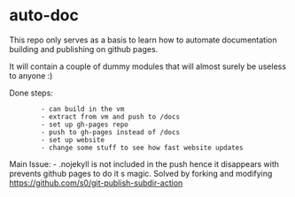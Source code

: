 # auto-doc
This repo only serves as a basis to learn how to automate documentation building and publishing on github pages.

It will contain a couple of dummy modules that will almost surely be useless to anyone :)


Done steps: 

            - can build in the vm
            - extract from vm and push to /docs
            - set up gh-pages repo
            - push to gh-pages instead of /docs
            - set up website
            - change some stuff to see how fast website updates

Main Issue: - .nojekyll is not included in the push hence it disappears with prevents github pages to do it s magic.
Solved by forking and modifying https://github.com/s0/git-publish-subdir-action
